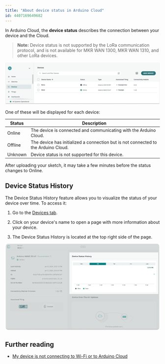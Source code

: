 ```yaml
---
title: "About device status in Arduino Cloud"
id: 4407169649682
---
```


In Arduino Cloud, the **device status** describes the connection between your device and the Cloud.

> **Note:** Device status is not supported by the LoRa communication protocol, and is not available for MKR WAN 1300, MKR WAN 1310, and other LoRa devices.

![Devices in Arduino Cloud with different statuses.](img/Board_status.png)

One of these will be displayed for each device:

| Status           | Description                                                                            |
|------------------|----------------------------------------------------------------------------------------|
| Online           | The device is connected and communicating with the Arduino Cloud.                  |
| Offline          | The device has initialized a connection but is not connected to the Arduino Cloud. |
| Unknown                | Device status is not supported for this device. |

After uploading your sketch, it may take a few minutes before the status changes to Online.

## Device Status History

The Device Status History feature allows you to visualize the status of your device over time. To access it:

1. Go to the [Devices tab](https://app.arduino.cc/devices).

2. Click on your device's name to open a page with more information about your device.

3. The Device Status History is located at the top right side of the page.

![Page with more information about a device, with the Device Status History feature highlited](img/device-status-history.png)

## Further reading

* [My device is not connecting to Wi-Fi or to Arduino Cloud](https://support.arduino.cc/hc/en-us/articles/360019355679-My-device-is-not-connecting-to-WiFi-or-to-IoT-Cloud)
